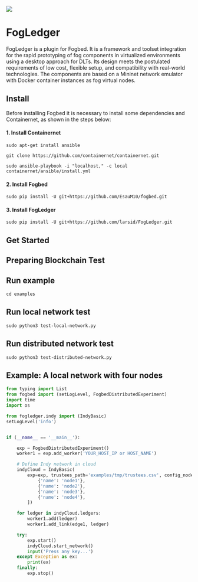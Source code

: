 ![](https://img.shields.io/badge/python-3.8+-blue.svg)

# FogLedger

FogLedger is a plugin for Fogbed. It is a framework and toolset integration for the rapid prototyping of fog components in virtualized environments using a desktop approach for DLTs. Its design meets the postulated requirements of low cost, flexible setup, and compatibility with real-world technologies. The components are based on a Mininet network emulator with Docker container instances as fog virtual nodes.

## Install

Before installing Fogbed it is necessary to install some dependencies and Containernet, as shown in the steps below:

#### 1. Install Containernet

```
sudo apt-get install ansible
```

```
git clone https://github.com/containernet/containernet.git
```

```
sudo ansible-playbook -i "localhost," -c local containernet/ansible/install.yml
```

#### 2. Install Fogbed

```
sudo pip install -U git+https://github.com/EsauM10/fogbed.git
```

#### 3. Install FogLedger

```
sudo pip install -U git+https://github.com/larsid/FogLedger.git
```

## Get Started

## Preparing Blockchain Test

## Run example

```
cd examples
```

## Run local network test

```
sudo python3 test-local-network.py
```

## Run distributed network test

```
sudo python3 test-distributed-network.py
```

## Example: A local network with four nodes

```python
from typing import List
from fogbed import (setLogLevel, FogbedDistributedExperiment)
import time
import os

from fogledger.indy import (IndyBasic)
setLogLevel('info')


if (__name__ == '__main__'):

    exp = FogbedDistributedExperiment()
    worker1 = exp.add_worker('YOUR_HOST_IP or HOST_NAME')

    # Define Indy network in cloud
    indyCloud = IndyBasic(
        exp=exp, trustees_path='examples/tmp/trustees.csv', config_nodes=[
            {'name': 'node1'},
            {'name': 'node2'},
            {'name': 'node3'},
            {'name': 'node4'},
        ])

    for ledger in indyCloud.ledgers:
        worker1.add(ledger)
        worker1.add_link(edge1, ledger)

    try:
        exp.start()
        indyCloud.start_network()
        input('Press any key...')
    except Exception as ex:
        print(ex)
    finally:
        exp.stop()


```
